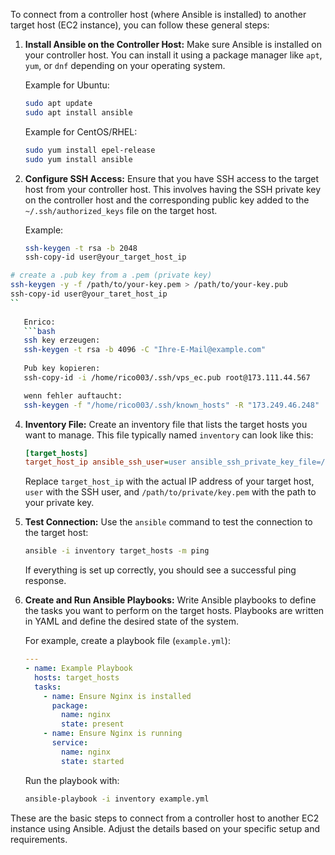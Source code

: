 To connect from a controller host (where Ansible is installed) to another target host (EC2 instance), you can follow these general steps:

1. **Install Ansible on the Controller Host:**
   Make sure Ansible is installed on your controller host. You can install it using a package manager like `apt`, `yum`, or `dnf` depending on your operating system.

   Example for Ubuntu:
   ```bash
   sudo apt update
   sudo apt install ansible
   ```

   Example for CentOS/RHEL:
   ```bash
   sudo yum install epel-release
   sudo yum install ansible
   ```

2. **Configure SSH Access:**
   Ensure that you have SSH access to the target host from your controller host. This involves having the SSH private key on the controller host and the corresponding public key added to the `~/.ssh/authorized_keys` file on the target host.

   Example:
   ```bash
   ssh-keygen -t rsa -b 2048
   ssh-copy-id user@your_target_host_ip
   ```
```bash
# create a .pub key from a .pem (private key)
ssh-keygen -y -f /path/to/your-key.pem > /path/to/your-key.pub
ssh-copy-id user@your_taret_host_ip
``
   
   Enrico:
   ```bash
   ssh key erzeugen:
   ssh-keygen -t rsa -b 4096 -C "Ihre-E-Mail@example.com"
   
   Pub key kopieren:
   ssh-copy-id -i /home/rico003/.ssh/vps_ec.pub root@173.111.44.567

   wenn fehler auftaucht:
   ssh-keygen -f "/home/rico003/.ssh/known_hosts" -R "173.249.46.248"
   ```

4. **Inventory File:**
   Create an inventory file that lists the target hosts you want to manage. This file typically named `inventory` can look like this:

   ```ini
   [target_hosts]
   target_host_ip ansible_ssh_user=user ansible_ssh_private_key_file=/path/to/private/key.pem
   ```

   Replace `target_host_ip` with the actual IP address of your target host, `user` with the SSH user, and `/path/to/private/key.pem` with the path to your private key.

5. **Test Connection:**
   Use the `ansible` command to test the connection to the target host:

   ```bash
   ansible -i inventory target_hosts -m ping
   ```

   If everything is set up correctly, you should see a successful ping response.

6. **Create and Run Ansible Playbooks:**
   Write Ansible playbooks to define the tasks you want to perform on the target hosts. Playbooks are written in YAML and define the desired state of the system.

   For example, create a playbook file (`example.yml`):

   ```yaml
   ---
   - name: Example Playbook
     hosts: target_hosts
     tasks:
       - name: Ensure Nginx is installed
         package:
           name: nginx
           state: present
       - name: Ensure Nginx is running
         service:
           name: nginx
           state: started
   ```

   Run the playbook with:

   ```bash
   ansible-playbook -i inventory example.yml
   ```

These are the basic steps to connect from a controller host to another EC2 instance using Ansible. Adjust the details based on your specific setup and requirements.
